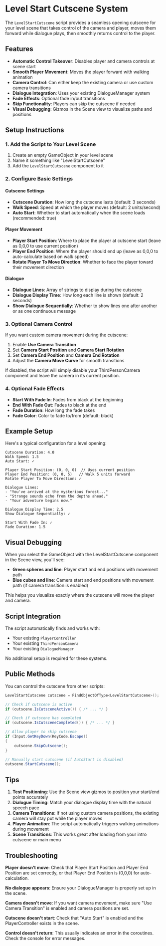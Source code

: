 # Level Start Cutscene System

The `LevelStartCutscene` script provides a seamless opening cutscene for your level scene that takes control of the camera and player, moves them forward while dialogue plays, then smoothly returns control to the player.

## Features

- **Automatic Control Takeover**: Disables player and camera controls at scene start
- **Smooth Player Movement**: Moves the player forward with walking animation
- **Camera Control**: Can either keep the existing camera or use custom camera transitions
- **Dialogue Integration**: Uses your existing DialogueManager system
- **Fade Effects**: Optional fade in/out transitions
- **Skip Functionality**: Players can skip the cutscene if needed
- **Visual Debugging**: Gizmos in the Scene view to visualize paths and positions

## Setup Instructions

### 1. Add the Script to Your Level Scene

1. Create an empty GameObject in your level scene
2. Name it something like "LevelStartCutscene"
3. Add the `LevelStartCutscene` component to it

### 2. Configure Basic Settings

#### Cutscene Settings
- **Cutscene Duration**: How long the cutscene lasts (default: 3 seconds)
- **Walk Speed**: Speed at which the player moves (default: 2 units/second)
- **Auto Start**: Whether to start automatically when the scene loads (recommended: true)

#### Player Movement
- **Player Start Position**: Where to place the player at cutscene start (leave as 0,0,0 to use current position)
- **Player End Position**: Where the player should end up (leave as 0,0,0 to auto-calculate based on walk speed)
- **Rotate Player To Move Direction**: Whether to face the player toward their movement direction

#### Dialogue
- **Dialogue Lines**: Array of strings to display during the cutscene
- **Dialogue Display Time**: How long each line is shown (default: 2 seconds)
- **Show Dialogue Sequentially**: Whether to show lines one after another or as one continuous message

### 3. Optional Camera Control

If you want custom camera movement during the cutscene:

1. Enable **Use Camera Transition**
2. Set **Camera Start Position** and **Camera Start Rotation**
3. Set **Camera End Position** and **Camera End Rotation**
4. Adjust the **Camera Move Curve** for smooth transitions

If disabled, the script will simply disable your ThirdPersonCamera component and leave the camera in its current position.

### 4. Optional Fade Effects

- **Start With Fade In**: Fades from black at the beginning
- **End With Fade Out**: Fades to black at the end
- **Fade Duration**: How long the fade takes
- **Fade Color**: Color to fade to/from (default: black)

## Example Setup

Here's a typical configuration for a level opening:

```
Cutscene Duration: 4.0
Walk Speed: 1.5
Auto Start: ✓

Player Start Position: (0, 0, 0)  // Uses current position
Player End Position: (0, 0, 5)   // Walk 5 units forward
Rotate Player To Move Direction: ✓

Dialogue Lines:
- "You've arrived at the mysterious forest..."
- "Strange sounds echo from the depths ahead."
- "Your adventure begins now."

Dialogue Display Time: 2.5
Show Dialogue Sequentially: ✓

Start With Fade In: ✓
Fade Duration: 1.5
```

## Visual Debugging

When you select the GameObject with the LevelStartCutscene component in the Scene view, you'll see:

- **Green spheres and line**: Player start and end positions with movement path
- **Blue cubes and line**: Camera start and end positions with movement path (if camera transition is enabled)

This helps you visualize exactly where the cutscene will move the player and camera.

## Script Integration

The script automatically finds and works with:
- Your existing `PlayerController`
- Your existing `ThirdPersonCamera`
- Your existing `DialogueManager`

No additional setup is required for these systems.

## Public Methods

You can control the cutscene from other scripts:

```csharp
LevelStartCutscene cutscene = FindObjectOfType<LevelStartCutscene>();

// Check if cutscene is active
if (cutscene.IsCutsceneActive()) { /* ... */ }

// Check if cutscene has completed
if (cutscene.IsCutsceneCompleted()) { /* ... */ }

// Allow player to skip cutscene
if (Input.GetKeyDown(KeyCode.Escape))
{
    cutscene.SkipCutscene();
}

// Manually start cutscene (if AutoStart is disabled)
cutscene.StartCutscene();
```

## Tips

1. **Test Positioning**: Use the Scene view gizmos to position your start/end points accurately
2. **Dialogue Timing**: Match your dialogue display time with the natural speech pace
3. **Camera Transitions**: If not using custom camera positions, the existing camera will stay put while the player moves
4. **Player Animation**: The script automatically triggers walking animations during movement
5. **Scene Transitions**: This works great after loading from your intro cutscene or main menu

## Troubleshooting

**Player doesn't move**: Check that Player Start Position and Player End Position are set correctly, or that Player End Position is (0,0,0) for auto-calculation.

**No dialogue appears**: Ensure your DialogueManager is properly set up in the scene.

**Camera doesn't move**: If you want camera movement, make sure "Use Camera Transition" is enabled and camera positions are set.

**Cutscene doesn't start**: Check that "Auto Start" is enabled and the PlayerController exists in the scene.

**Control doesn't return**: This usually indicates an error in the coroutines. Check the console for error messages. 